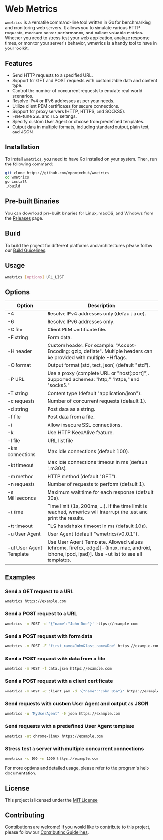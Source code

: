 # Web Metrics

`wmetrics` is a versatile command-line tool written in Go for benchmarking and monitoring web servers. It allows you to simulate various HTTP requests, measure server performance, and collect valuable metrics. Whether you need to stress test your web application, analyze response times, or monitor your server's behavior, wmetrics is a handy tool to have in your toolkit.

## Features

- Send HTTP requests to a specified URL.
- Support for GET and POST requests with customizable data and content type.
- Control the number of concurrent requests to emulate real-world scenarios.
- Resolve IPv4 or IPv6 addresses as per your needs.
- Utilize client PEM certificates for secure connections.
- Support for proxy servers (HTTP, HTTPS, and SOCKS5).
- Fine-tune SSL and TLS settings.
- Specify custom User Agent or choose from predefined templates.
- Output data in multiple formats, including standard output, plain text, and JSON.

## Installation

To install `wmetrics`, you need to have Go installed on your system. Then, run the following command:

```bash
git clone https://github.com/vpominchuk/wmetrics
cd wmetrics
go install
./build
```

## Pre-built Binaries
You can download pre-built binaries for Linux, macOS, and Windows from the [Releases](https://github.com/vpominchuk/wmetrics/releases) page.


## Build
To build the project for different platforms and architectures please follow our [Build Guidelines](docs/BUILD.md).

## Usage
```bash
wmetrics [options] URL_LIST
```

## Options
| Option                  | Description                                                                                                                                     |
|-------------------------|-------------------------------------------------------------------------------------------------------------------------------------------------|
| -4                      | Resolve IPv4 addresses only (default true).                                                                                                     |
| -6                      | Resolve IPv6 addresses only.                                                                                                                    |
| -C file                 | Client PEM certificate file.                                                                                                                    |
| -F string               | Form data.                                                                                                                                      |
| -H header               | Custom header. For example: "Accept-Encoding: gzip, deflate". Multiple headers can be provided with multiple -H flags.                          |
| -O format               | Output format (std, text, json) (default "std").                                                                                                |
| -P URL                  | Use a proxy (complete URL or "host[:port]"). Supported schemes: "http," "https," and "socks5."                                                  |
| -T string               | Content type (default "application/json").                                                                                                      |
| -c requests             | Number of concurrent requests (default 1).                                                                                                      |
| -d string               | Post data as a string.                                                                                                                          |
| -f file                 | Post data from a file.                                                                                                                          |
| -i                      | Allow insecure SSL connections.                                                                                                                 |
| -k                      | Use HTTP KeepAlive feature.                                                                                                                     |
| -l file                 | URL list file                                                                                                                                   |
| -km connections         | Max idle connections (default 100).                                                                                                             |
| -kt timeout             | Max idle connections timeout in ms (default 1m30s).                                                                                             |
| -m method               | HTTP method (default "GET").                                                                                                                    |
| -n requests             | Number of requests to perform (default 1).                                                                                                      |
| -s Milliseconds         | Maximum wait time for each response (default 30s).                                                                                              |
| -t time                 | Time limit (1s, 200ms, ...). If the time limit is reached, wmetrics will interrupt the test and print the results.                              |
| -tt timeout             | TLS handshake timeout in ms (default 10s).                                                                                                      |
| -u User Agent           | User Agent (default "wmetrics/v0.0.1").                                                                                                         |
| -ut User Agent Template | Use User Agent Template. Allowed values (chrome, firefox, edge)[-(linux, mac, android, iphone, ipod, ipad)]. Use -ut list to see all templates. |


## Examples

### Send a GET request to a URL
```bash
wmetrics https://example.com
```

### Send a POST request to a URL
```bash
wmetrics -m POST -d '{"name":"John Doe"}' https://example.com
```

### Send a POST request with form data
```bash
wmetrics -m POST -F "first_name=John&last_name=Doe" https://example.com
```

### Send a POST request with data from a file
```bash
wmetrics -m POST -f data.json https://example.com
```

### Send a POST request with a client certificate
```bash
wmetrics -m POST -C client.pem -d '{"name":"John Doe"}' https://example.com
```

### Send requests with custom User Agent and output as JSON
```bash
wmetrics -u "MyUserAgent" -O json https://example.com
```

### Send requests with a predefined User Agent template
```bash
wmetrics -ut chrome-linux https://example.com
```

### Stress test a server with multiple concurrent connections
```bash
wmetrics -c 100 -n 1000 https://example.com
```

For more options and detailed usage, please refer to the program's help documentation.

## License
This project is licensed under the [MIT License](MIT-LICENSE.txt).

## Contributing
Contributions are welcome! If you would like to contribute to this project, please follow our [Contributing Guidelines](docs/CONTRIBUTING.md).